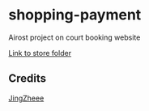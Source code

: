 # shopping-payment

Airost project on court booking website 

[Link to store folder ](https://github.com/zeminlai/store)

## Credits
[JingZheee](https://github.com/JingZheee)